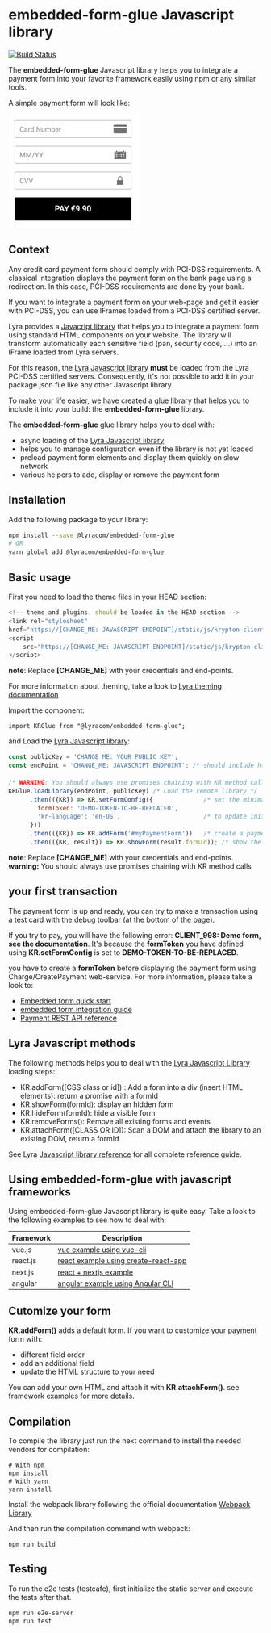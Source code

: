 # embedded-form-glue Javascript library

[![Build Status](https://circleci.com/gh/lyra/embedded-form-glue.svg?style=shield)](https://circleci.com/gh/lyra/embedded-form-glue)

The **embedded-form-glue** Javascript library helps you to integrate a payment
form into your favorite framework easily using npm or any similar tools.

A simple payment form will look like:

![payment form](/assets/payment_form.png)

## Context

Any credit card payment form should comply with PCI-DSS requirements. A
classical integration displays the payment form on the bank page using a
redirection. In this case, PCI-DSS requirements are done by your bank.

If you want to integrate a payment form on your web-page and get it easier with
PCI-DSS, you can use IFrames loaded from a PCI-DSS certified server.

Lyra provides a [Javacript library][JS Link] that helps you to integrate a
payment form using standard HTML components on your website. The library will transform
automatically each sensitive field (pan, security code, ...) into an IFrame loaded from
Lyra servers.

For this reason, the [Lyra Javascript library][JS Link] **must** be loaded from the Lyra PCI-DSS
certified servers. Consequently, it's not possible to add it in your package.json file like any
other Javascript library.

To make your life easier, we have created a glue library that helps you to
include it into your build: the **embedded-form-glue** library.

The **embedded-form-glue** glue library helps you to deal with:

- async loading of the [Lyra Javascript library][JS Link]
- helps you to manage configuration even if the library is not yet loaded
- preload payment form elements and display them quickly on slow network
- various helpers to add, display or remove the payment form

## Installation

Add the following package to your library:

```bash
npm install --save @lyracom/embedded-form-glue
# OR
yarn global add @lyracom/embedded-form-glue
```

## Basic usage

First you need to load the theme files in your HEAD section:

```javascript
<!-- theme and plugins. should be loaded in the HEAD section -->
<link rel="stylesheet"
href="https://[CHANGE_ME: JAVASCRIPT ENDPOINT]/static/js/krypton-client/V4.0/ext/classic-reset.css">
<script
    src="https://[CHANGE_ME: JAVASCRIPT ENDPOINT]/static/js/krypton-client/V4.0/ext/classic.js">
</script>
```
**note**: Replace **[CHANGE_ME]** with your credentials and end-points.

For more information about theming, take a look to [Lyra theming documentation][JS Themes]

Import the component:

    import KRGlue from "@lyracom/embedded-form-glue";

and Load the [Lyra Javascript library][JS Link]:

```javascript
const publicKey = 'CHANGE_ME: YOUR PUBLIC KEY';
const endPoint = 'CHANGE_ME: JAVASCRIPT ENDPOINT'; /* should include https:// */

/* WARNING: You should always use promises chaining with KR method calls */
KRGlue.loadLibrary(endPoint, publicKey) /* Load the remote library */
      .then(({KR}) => KR.setFormConfig({              /* set the minimal configuration */
        formToken: 'DEMO-TOKEN-TO-BE-REPLACED',
        'kr-language': 'en-US',                       /* to update initialization parameter */
      }))
      .then(({KR}) => KR.addForm('#myPaymentForm'))   /* create a payment form */
      .then(({KR, result}) => KR.showForm(result.formId)); /* show the payment form */
```

**note**: Replace **[CHANGE_ME]** with your credentials and end-points.
**warning:** You should always use promises chaining with KR method calls

## your first transaction

The payment form is up and ready, you can try to make a transaction using
a test card with the debug toolbar (at the bottom of the page).

If you try to pay, you will have the following error: **CLIENT_998: Demo form, see the documentation**.
It's because the **formToken** you have defined using **KR.setFormConfig** is set to **DEMO-TOKEN-TO-BE-REPLACED**.

you have to create a **formToken** before displaying the payment form using Charge/CreatePayment web-service.
For more information, please take a look to:

* [Embedded form quick start][JS quick start]
* [embedded form integration guide][JS integration guide]
* [Payment REST API reference][REST API]

## Lyra Javascript methods

The following methods helps you to deal with the [Lyra Javascript Library][JS Link] loading steps:

- KR.addForm([CSS class or id]) : Add a form into a div (insert HTML elements): return a promise with a formId
- KR.showForm(formId): display an hidden form
- KR.hideForm(formId): hide a visible form
- KR.removeForms(): Remove all existing forms and events
- KR.attachForm([CLASS OR ID]): Scan a DOM and attach the library to an existing DOM, return a formId

See Lyra [Javascript library reference][JS Reference] for all complete reference guide.

## Using embedded-form-glue with javascript frameworks

Using embedded-form-glue Javascript library is quite easy. Take a look to the
following examples to see how to deal with:

| Framework | Description                                                                |
| --------- | -------------------------------------------------------------------------- |
| vue.js    | [vue example using vue-cli](examples/vuejs/minimal-example)                |
| react.js  | [react example using create-react-app](examples/react/minimal-example)     |
| next.js   | [react + nextjs example](examples/react/next-minimal)                      |
| angular   | [angular example using Angular CLI](examples/angular/minimal-example)      |

## Cutomize your form

**KR.addForm()** adds a default form. If you want to customize your payment form with:

- different field order
- add an additional field
- update the HTML structure to your need

You can add your own HTML and attach it with **KR.attachForm()**. see framework examples for more details.

## Compilation

To compile the library just run the next command to install the needed vendors for compilation:

```
# With npm
npm install
# With yarn
yarn install
```

Install the webpack library following the official documentation [Webpack Library](https://webpack.js.org/)

And then run the compilation command with webpack:

```
npm run build
```

## Testing

To run the e2e tests (testcafe), first initialize the static server and execute the tests after that.

```
npm run e2e-server
npm run test
```

[JS Link]: https://lyra.com/fr/doc/rest/V4.0/javascript/
[JS Reference]: https://lyra.com/fr/doc/rest/V4.0/javascript/features/reference.html
[JS Themes]: https://lyra.com/fr/doc/rest/V4.0/javascript/features/themes.html
[JS quick start]: https://lyra.com/fr/doc/rest/V4.0/javascript/quick_start_js.html
[JS integration guide]: https://lyra.com/fr/doc/rest/V4.0/javascript/guide/start.html
[REST API]: https://lyra.com/fr/doc/rest/V4.0/api/reference.html
